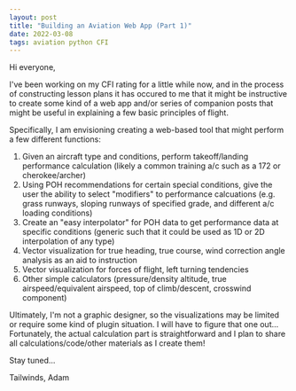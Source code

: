 ```yaml
---
layout: post
title: "Building an Aviation Web App (Part 1)"
date: 2022-03-08
tags: aviation python CFI
---
```

Hi everyone,

I've been working on my CFI rating for a little while now, and in the process of constructing lesson plans it has occured to me that it might be instructive to create some kind of a web app and/or series of companion posts that might be useful in explaining a few basic principles of flight. 

Specifically, I am envisioning creating a web-based tool that might perform a few different functions:

1. Given an aircraft type and conditions, perform takeoff/landing performance calculation (likely a common training a/c such as a 172 or cherokee/archer)
2. Using POH recommendations for certain special conditions, give the user the ability to select "modifiers" to performance calcuations (e.g. grass runways, sloping runways of specified grade, and different a/c loading conditions)
3. Create an "easy interpolator" for POH data to get performance data at specific conditions (generic such that it could be used as 1D or 2D interpolation of any type)
4. Vector visualization for true heading, true course, wind correction angle analysis as an aid to instruction 
5. Vector visualization for forces of flight, left turning tendencies
6. Other simple calculators (pressure/density altitude, true airspeed/equivalent airspeed, top of climb/descent, crosswind component)

Ultimately, I'm not a graphic designer, so the visualizations may be limited or require some kind of plugin situation. I will have to figure that one out... Fortunately, the actual calculation part is straightforward and I plan to share all calculations/code/other materials as I create them!

Stay tuned...

Tailwinds,
Adam
